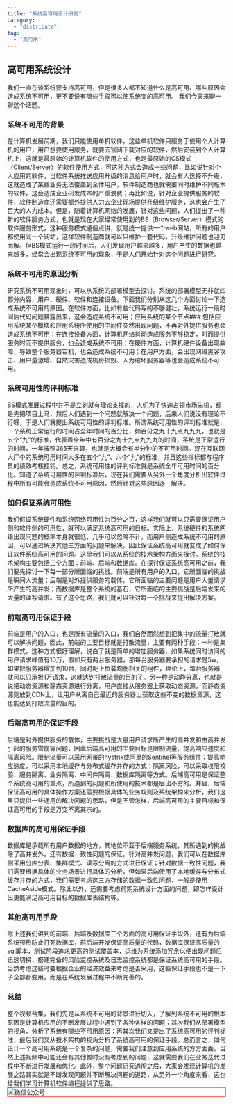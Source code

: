 ```yaml
---
title: "系统高可用设计研究"
category:
  - "distribute"
tag:
  - "高可用"
---
```




## 高可用系统设计


我们一直在谈系统要支持高可用，但是很多人都不知道什么是高可用、哪些原因会造成系统不可用，更不要说有哪些手段可以使系统变的高可用。
我们今天来聊一聊这个话题。

### 系统不可用的背景

在计算机发展前期，我们只能使用单机软件，这些单机软件只服务于使用个人计算机的用户，用户想要使用服务，就要去官网下载对应的软件，然后安装到个人计算机上，这就是最原始的计算机软件的使用方式，也是最原始的CS模式（Client/Server）的软件使用方式，可这种方式会造成一些问题，比如说针对个人应用的软件，当软件系统推送应用升级的消息给用户时，就会有人选择不升级，这就造成了某些业务无法覆盖到全体用户，软件制造商也就需要同时维护不同版本的软件，这会造成企业研发成本的严重浪费；再比如说，针对企业提供服务的软件，软件制造商还需要额外提供人力去企业现场提供升级维护服务，这也会产生了巨大的人力成本。但是，随着计算机网络的发展，针对这些问题，人们提出了一种新的软件服务方式，也就是现在大家经常使用到的BS（Browser/Server）模式的软件服务形式，这种服务模式通俗点讲，就是统一提供一个web网站，所有的用户都使用同一个网站，这样软件制造商就可以只维护一套代码，升级维护问题也迎刃而解。但BS模式运行一段时间后，人们发现用户越来越多，用户产生的数据也越来越多，经常会出现系统不可用的现象，于是人们开始针对这个问题进行研究。

### 系统不可用的原因分析

研究系统不可用现象时，可以从系统的部署模型去探讨。系统的部署模型无非就四部分内容，用户、硬件、软件和连接设备。下面我们分别从这几个方面讨论一下造成系统不可用的原因。在软件方面，比如有些代码写的不够健壮，系统运行一段时间后代码问题暴露出来，这会造成系统不可用；应用系统的某个节点### 包括应用系统某个模块和应用系统所使用的中间件突然出现问题，不再对外提供服务也会造成系统不可用；在连接设备方面，计算机网络抖动造成服务不够稳定，时而提供服务时而不提供服务，也会造成系统不可用；在硬件方面，计算机硬件设备出现故障，导致整个服务器宕机，也会造成系统不可用；在用户方面，会出现网络黑客攻击、用户量激增、自然灾害造成机房损毁、人为破坏服务器等也会造成系统不可用。

### 系统可用性的评判标准

BS模式发展过程中并不是立刻就有理论支撑的，人们为了快速占领市场先机，都是先把项目上马，然后人们遇到一个问题就解决一个问题，后来人们说没有理论不行呀，于是人们就提出系统可用性的评判标准。所谓系统可用性的评判标准就是，一个系统正常运行的时间占全年时间的百分比，如百分之九十九点九九九，也就是五个“九”的标准，代表着全年中有百分之九十九点九九九的时间，系统是正常运行的时间，一年按照365天来算，也就是大概会有半分钟的不可用时间。现在互联网大厂中的系统可用时间大多在五个“九”、六个“九”的标准，并且这些指标都与程序员的绩效考核挂钩。总之，系统可用性的评判标准就是系统全年可用时间的百分比。知道了系统可用性的评判标准后，现在我们需要从另外一个角度分析出软件过程中所有可能会造成系统不可用原因，然后针对这些原因逐一解决。

### 如何保证系统可用性

我们假设系统硬件和系统网络可用性为百分之百，这样我们就可以只需要保证用户侧和软件侧的可用性，就可以满足系统高可用的目标。实际上，系统硬件和系统网络出现问题的概率本身就很低，几乎可以忽略不计，而用户侧造成系统不可用的原因，可以通过解决其他三方面的问题来解决。因此保证系统高可用就变成了如何保证软件系统高可用的问题。这里我们可以从系统的技术架构方面来探讨。系统的技术架构主要包括三个方面：前端、后端和数据库。在探讨保证系统高可用之前，我们要先探讨一下每一部分所面临的挑战。前端是所有用户的入口，它所面临的挑战是瞬间大流量；后端是对外提供服务的载体，它所面临的主要问题是用户大量请求所产生的高并发；而数据库是整个系统的基石，它所面临的主要挑战是后端发来的大量的读写请求。有了这个思路，我们就可以针对每一个挑战来提出解决方案。

### 前端高可用保证手段

前端是用户的入口，也是所有流量的入口，我们自然而然想到把集中的流量打散就可以解决问题，因此，前端的主要目标就是打散流量，主要有两种手段：一种是集群模式，这种方式很好理解，说白了就是简单的增加服务器，如果系统同时访问的用户请求峰值有10万，假如只有两台服务器，那每台服务器要承担的请求是5w，如果把服务器增加到10台，同时配上负载均衡相关的组件，理论上，每台服务器就可以只承担1万请求，这就达到打散流量的目的了。另一种是动静分离，也就是说把动态资源和静态资源进行分离，用户直接从服务器上获取动态资源，而静态资源则放到CDN上，让用户从离自己最近的服务器上获取这些不变的数据资源，这也能达到打散流量的目的。

### 后端高可用的保证手段

后端是对外提供服务的载体，主要挑战是大量用户请求所产生的高并发和由高并发引起的服务雪崩等问题，因此后端高可用的主要目标是限制流量、提高响应速度和隔离风险。限制流量可以采用网景的hystrix或阿里的Sentinel等服务组件；提高响应速度，可以采用本地缓存与分布式缓存并存的方式；隔离风险，可以采取权限校验、服务隔离、业务隔离、中间件隔离、数据库隔离等方式。后端高可用是保证整个系统高可用的重点，所遇到的问题和所使用的技术都是层出不穷的。并且，后端保证高可用的具体操作方案还需要根据具体的业务规则及系统架构来分析，我们这里只提供一些通用的解决问题的思路，但是不管怎样，后端高可用的主要目标和保证高可用的手段是万变不离其宗的。


### 数据库的高可用保证手段

数据库是承载所有用户数据的地方，其地位不亚于后端服务系统，其所遇到的挑战除了高并发外，还有数据一致性问题的保证。针对高并发问题，我们可以在数据库侧采用分库分表、集群模式、读写分离的方式进行保证；针对数据一致性问题，我们需要根据具体的业务场景进行具体的分析，但如果后端使用了本地缓存与分布式缓存并存的方式，我们需要考虑这三方存储的数据一致性问题，一般是使用CacheAside模式。除此以外，还需要考虑前期系统设计方面的问题，即怎样设计出更能满足高可用目标的数据库表结构等。

### 其他高可用手段

除上述我们讲到的前端、后端及数据库三个方面的高可用保证手段外，还有为后端系统预热防止打死数据库，前后端开发保证高质量的代码，数据库保证高质量的sql脚本，测试阶段追求更高的测试覆盖率，运维为系统添加冗余以便出现问题后迅速切换、搭建完备的风险监控系统及日志监控系统都是保证系统高可用的手段。当然考虑这些时要根据企业的经济效益来考虑是否采用，这些保证手段也不是一下子全部都要用，而是在系统发展过程中不断完善的。


### 总结

整个视频合集，我们先是从系统不可用的背景进行切入，了解到系统不可用的根本原因是计算机应用的不断发展过程中遇到了各种各样的问题；其次我们从部署模型的视角，分析了系统有哪些不可用原因；再其次我们又提出了系统高可用的评判标准，最后我们又从技术架构的视角分析了系统高可用的保证手段。总而言之，如何设计一个高可用系统是一个复杂的问题，需要我们注意到应用系统的方方面面。当然上述视频中可能还会有其他暂时没有考虑到的问题，这就需要我们在业务迭代过程中不断进行发展和优化。此外，整个问题研究透彻之后，大家会发现计算机的发展之路其实就是不断发现问题并不断解决问题的道路，从另外一个角度来看，这也给我们学习计算机软件编程提供了思路。
<img style="border:1px red solid; display:block; margin:0 auto;" :src="$withBase('/qrcode.jpg')" alt="微信公众号" />
